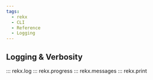 ```yaml
---
tags:
  - rekx
  - CLI
  - Reference
  - Logging
---
```


## Logging & Verbosity

::: rekx.log
::: rekx.progress
::: rekx.messages
::: rekx.print
